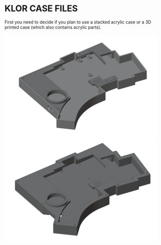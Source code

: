 # KLOR CASE FILES

First you need to decide if you plan to use a stacked acrylic case or a 3D printed case (which also contains acrylic parts).

[<img alt="3D printed case" width="500px" src="/case/docs/images/polydactyl_3dp.png" />](/case/3DP/README.MD)
[<img alt="stacked acrylic case" width="500px" src="/case/docs/images/polydactyl_acryl.png" />](/case/acrylic/README.MD)
